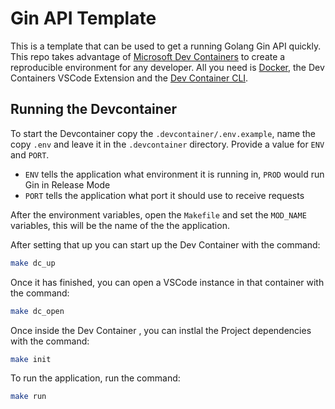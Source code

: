 # Gin API Template

This is a template that can be used to get a running Golang Gin API quickly.
This repo takes advantage of [Microsoft Dev Containers](https://code.visualstudio.com/docs/devcontainers/containers)
to create a reproducible environment for any developer. All you need is [Docker](https://www.docker.com/), the Dev 
Containers VSCode Extension and the [Dev Container CLI](https://github.com/devcontainers/cli).

## Running the Devcontainer

To start the Devcontainer copy the `.devcontainer/.env.example`, name the copy `.env` and leave it in the
`.devcontainer` directory. Provide a value for `ENV` and `PORT`.

- `ENV` tells the application what environment it is running in, `PROD` would run Gin in Release Mode
- `PORT` tells the application what port it should use to receive requests

After the environment variables, open the `Makefile` and set the `MOD_NAME` variables, this will be the name of the 
the application. 

After setting that up you can start up the Dev Container with the command:

```bash
make dc_up
```

Once it has finished, you can open a VSCode instance in that container with the command:

```bash
make dc_open
```

Once inside the Dev Container , you can instlal the Project dependencies with the command:

```bash
make init
```

To run the application, run the command:

```bash
make run
```
